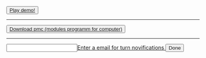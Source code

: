 <button>
  <a href="https://mrkliner.github.io/falling ball (alpha 2.0. Full alpha).exe">Play demo!
</button>
<hr>
<button>
  <a href="https://mrkliner.github.io/bbc.exe">Download pmc (modules programm for computer)
</button>
<hr>
<div>
  <input>Enter a email for turn novifications</input>
  <button>
    <a>Done</a>
  </button>
</div>
